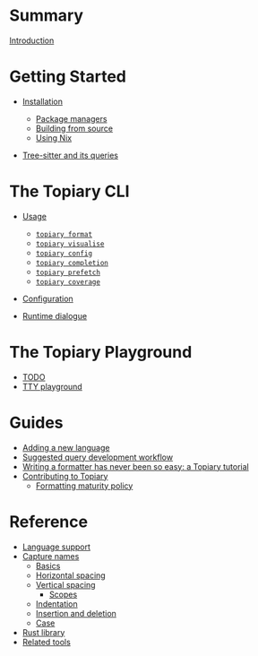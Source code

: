 # Summary

[Introduction](index.md)

# Getting Started

- [Installation](getting-started/installation/index.md)
  - [Package managers](getting-started/installation/package-managers.md)
  - [Building from source](getting-started/installation/building-from-source.md)
  - [Using Nix](getting-started/installation/using-nix.md)

- [Tree-sitter and its queries](getting-started/on-tree-sitter.md)

# The Topiary CLI

- [Usage](cli/usage/index.md)
  - [`topiary format`](cli/usage/format.md)
  - [`topiary visualise`](cli/usage/visualise.md)
  - [`topiary config`](cli/usage/config.md)
  - [`topiary completion`](cli/usage/completion.md)
  - [`topiary prefetch`](cli/usage/prefetch.md)
  - [`topiary coverage`](cli/usage/coverage.md)

- [Configuration](cli/configuration.md)
- [Runtime dialogue](cli/dialogue.md)

# The Topiary Playground

<!----------------------------------------------------------------------
TODO: Documentation for the web-based playground; see issue #875
----------------------------------------------------------------------->

- [TODO]()
- [TTY playground](playground/tty.md)

# Guides

- [Adding a new language](guides/adding-a-new-language.md)
- [Suggested query development workflow](guides/suggested-workflow.md)
- [Writing a formatter has never been so easy: a Topiary tutorial](guides/yann-tutorial.md)
- [Contributing to Topiary](guides/contributing.md)
  - [Formatting maturity policy](guides/maturity-policy.md)

# Reference

- [Language support](reference/language-support.md)
- [Capture names](reference/capture-names/index.md)
  - [Basics](reference/capture-names/basics.md)
  - [Horizontal spacing](reference/capture-names/horizonal-spacing.md)
  - [Vertical spacing](reference/capture-names/vertical-spacing.md)
    - [Scopes](reference/capture-names/scopes.md)
  - [Indentation](reference/capture-names/indentation.md)
  - [Insertion and deletion](reference/capture-names/insertion-and-deletion.md)
  - [Case](reference/capture-names/case.md)
- [Rust library](reference/library.md)
- [Related tools](reference/related.md)

